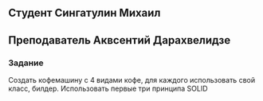 ## Студент Сингатулин Михаил
## Преподаватель Аквсентий Дарахвелидзе
### Задание
Создать кофемашину с 4 видами кофе, для каждого использовать свой класс, билдер. Использовать первые три принципа SOLID
